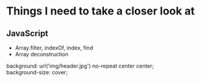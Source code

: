 # Things I need to take a closer look at

## JavaScript
* Array.filter, indexOf, index, find
* Array deconstruction

background: url('img/header.jpg') no-repeat center center;  
background-size: cover;  

